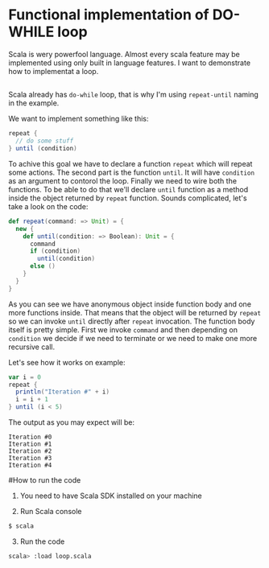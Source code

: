 Functional implementation of DO-WHILE loop
==========================================

Scala is wery powerfool language. Almost every scala feature may be implemented using only built in language features. I want to demonstrate how to implementat a loop.

##
Scala already has ```do-while``` loop, that is why I'm using ```repeat-until``` naming in the example.

We want to implement something like this:
```scala
repeat {
  // do some stuff
} until (condition)
```
To achive this goal we have to declare a function ```repeat``` which will repeat some actions. The second part is the  function ```until```. It will have ```condition``` as an argument to contorol the loop. Finally we need to wire both the functions. To be able to do that we'll declare ```until``` function as a method inside the object returned by ```repeat``` function. 
Sounds complicated, let's take a look on the code:
```scala
def repeat(command: => Unit) = {
  new {
    def until(condition: => Boolean): Unit = {
      command
      if (condition)
        until(condition)
      else ()
    }
  }
}
```
As you can see we have anonymous object inside function body and one more functions inside. That means that the object will be returned by ```repeat``` so we can invoke ```until``` directly after ```repeat``` invocation.
The function body itself is pretty simple. First we invoke ```command``` and then depending on ```condition``` we decide if we need to terminate or we need to make one more recursive call.

Let's see how it works on example:
```scala
var i = 0
repeat {
  println("Iteration #" + i)
  i = i + 1
} until (i < 5)
```
The output as you may expect will be:
```
Iteration #0
Iteration #1
Iteration #2
Iteration #3
Iteration #4
```

#How to run the code
1) You need to have Scala SDK installed on your machine

2) Run Scala console
```bash
$ scala
```
3) Run the code
```bash
scala> :load loop.scala
```


